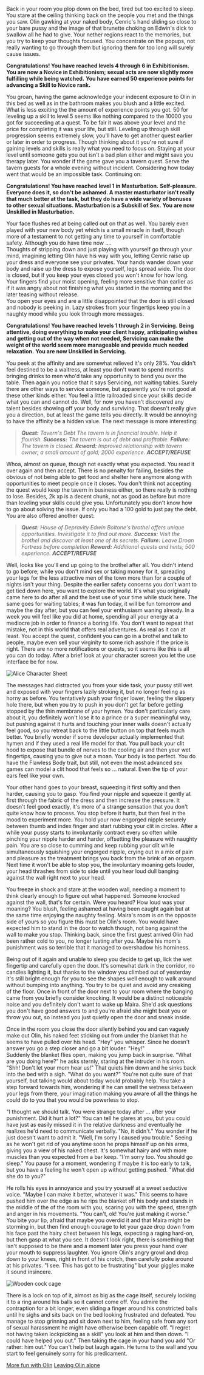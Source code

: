 Back in your room you plop down on the bed, tired but too excited to sleep. You stare at the ceiling thinking back on the people you met and the things you saw. Olin gawking at your naked body, Cenric's hand sliding so close to your bare pussy and the image of that brunette choking on Edwin's dick to swallow all he had to give. Your nether regions react to the memories, but you try to keep your thoughts focused. You concentrate on the popups, not really wanting to go through them but ignoring them for too long will surely cause issues.

**Congratulations! You have reached levels 4 through 6 in Exhibitionism.**
**You are now a Novice in Exhibitionism; sexual acts are now slightly more fulfilling while being watched.**
**You have earned 50 experience points for advancing a Skill to Novice rank.**

You groan, having the game acknowledge your indecent exposure to Olin in this bed as well as in the bathroom makes you blush and a little excited. What is less exciting the the amount of experience points you got. 50 for leveling up a skill to level 5 seems like nothing compared to the 10000 you got for succeeding at a quest. To be fair it was above your level and the price for completing it was your life, but still. Leveling up through skill progression seems extremely slow, you'll have to get another quest earlier or later in order to progress. Though thinking about it you're not sure if gaining levels and skills is really what you need to focus on. Staying at your level until someone gets you out isn't a bad plan either and might save you therapy later. You wonder if the game gave you a tavern quest. Serve the tavern guests for a whole evening without incident. Considering how today went that would be an impossible task. Continuing on:

**Congratulations! You have reached level 1 in Masturbation.**
**Self-pleasure. Everyone does it, so don't be ashamed. A master masturbator isn't really that much better at the task, but they do have a wide variety of bonuses to other sexual situations.**
**Masturbation is a Subskill of Sex.**
**You are now Unskilled in Masturbation.**

Your face flushes red at being called out on that as well. You barely even played with your new body yet which is a small miracle in itself, though more of a testament to not getting any time to yourself in comfortable safety. Although you do have time now ....  
Thoughts of stripping down and just playing with yourself go through your mind, imagining letting Olin have his way with you, letting Cenric raise up your dress and everyone see your privates. Your hands wander down your body and raise up the dress to expose yourself, legs spread wide. The door is closed, but if you keep your eyes closed you won't know for how long. Your fingers find your moist opening, feeling more sensitive than earlier as if it was angry about not finishing what you started in the morning and the later teasing without release.  
You open your eyes and are a little disappointed that the door is still closed and nobody is peeking in. Lazy strokes from your fingertips keep you in a naughty mood while you look through more messages.

**Congratulations! You have reached levels 1 through 2 in Servicing.**
**Being attentive, doing everything to make your client happy, anticipating wishes and getting out of the way when not needed, Servicing can make the weight of the world seem more manageable and provide much needed relaxation.**
**You are now Unskilled in Servicing.**

You peek at the affinity and are somewhat relieved it's only 28%. You didn't feel destined to be a waitress, at least you don't want to spend months bringing drinks to men who'd take any opportunity to bend you over the table. Then again you notice that it says Servicing, not waiting tables. Surely there are other ways to service someone, but apparently you're not good at these other kinds either. You feel a little railroaded since your skills decide what you can and cannot do. Well, for now you haven't discovered any talent besides showing off your body and surviving. That doesn't really give you a direction, but at least the game tells you directly. It would be annoying to have the affinity be a hidden value. The next message is more interesting:

> ***Quest:*** *Tavern's Debt*
> *The tavern is in financial trouble. Help it flourish.*
> ***Success:*** *The tavern is out of debt and profitable.*
> ***Failure:*** *The tavern is closed.*
> ***Reward:*** *Improved relationship with tavern owner; a small amount of gold; 2000 experience.*
> ***ACCEPT/REFUSE***

Whoa, almost on queue, though not exactly what you expected. You read it over again and then accept. There is no penalty for failing, besides the obvious of not being able to get food and shelter here anymore along with opportunities to meet people once it closes. You don't think not accepting the quest would keep the tavern in business either, so there really is nothing to lose. Besides, 2k xp is a decent chunk, not as good as before but more than leveling your skills could give you. Unfortunately you don't know how to go about solving the issue. If only you had a 100 gold to just pay the debt. You are also offered another quest:

> ***Quest:*** *House of Depravity*
>   *Edwin Boltone's brothel offers unique opportunities. Investigate it to find out more.*
> ***Success:*** *Visit the brothel and discover at least one of its secrets.*
> ***Failure:*** *Leave Droan Fortress before completion*
> ***Reward:*** *Additional quests and hints; 500 experience.*
> ***ACCEPT/REFUSE***

Well, looks like you'll end up going to the brothel after all. You didn't intend to go before; while you don't mind sex or taking money for it, spreading your legs for the less attractive men of the town more than for a couple of nights isn't your thing. Despite the earlier safety concerns you don't want to get tied down here, you want to explore the world. It's what you originally came here to do after all and the best use of your time while stuck here. The same goes for waiting tables; it was fun today, it will be fun tomorrow and maybe the day after, but you can feel your enthusiasm waning already. In a week you will feel like you did at home, spending all your energy at a mediocre job in order to finance a boring life. You don't want to repeat that mistake, not in this world that offers real adventures. As real as it can at least. You accept the quest, confident you can go in a brothel and talk to people, maybe even sell your virginity to some rich asshole if the price is right. There are no more notifications or quests, so it seems like this is all you can do today. After a brief look at your character screen you let the use interface be for now.

![Alice Character Sheet](https://cdn.discordapp.com/attachments/828534005569159168/835424942530494484/Alice_ch10.png)

The messages had distracted you from your side task, your pussy still wet and exposed with your fingers lazily stroking it, but no longer feeling as horny as before. You tentatively push your finger lower, feeling the slippery hole there, but when you try to push in you don't get far before getting stopped by the thin membrane of your hymen. You don't particularly care about it, you definitely won't lose it to a prince or a super meaningful way, but pushing against it hurts and touching your inner walls doesn't actually feel good, so you retreat back to the little button on top that feels much better. You briefly wonder if some developer actually implemented that hymen and if they used a real life model for that. You pull back your clit hood to expose that bundle of nerves to the cooling air and then your wet fingertips, causing you to give out a moan. Your body is too perfect. You do have the Flawless Body trait, but still, not even the most advanced sex games can model a clit hood that feels so ... natural. Even the tip of your ears feel like your own.

Your other hand goes to your breast, squeezing it first softly and then harder, causing you to gasp. You find your nipple and squeeze it gently at first through the fabric of the dress and then increase the pressure. It doesn't feel good exactly, it's more of a strange sensation that you don't quite know how to process. You stop before it hurts, but then feel in the mood to experiment more. You hold your now engorged nipple securely between thumb and index finger and start rubbing your clit in circles. After a while your pussy starts to involuntarily contract every so often while pinching your nipple harder and harder, offsetting the pleasure with naughty pain. You are so close to cumming and keep rubbing your clit while simultaneously squishing your engorged nipple, crying out in a mix of pain and pleasure as the treatment brings you back from the brink of an orgasm. Next time it won't be able to stop you, the involuntary moaning gets louder, your head thrashes from side to side until you hear loud dull banging against the wall right next to your head.

You freeze in shock and stare at the wooden wall, needing a moment to think clearly enough to figure out what happened. Someone knocked against the wall, that's for certain. Were you heard? How loud was your moaning? You blush, feeling ashamed at having been caught again but at the same time enjoying the naughty feeling. Maira's room is on the opposite side of yours so you figure this must be Olin's room. You would have expected him to stand in the door to watch though, not bang against the wall to make you stop. Thinking back, since the first guest arrived Olin had been rather cold to you, no longer lusting after you. Maybe his mom's punishment was so terrible that it managed to overshadow his horniness.

Being out of it again and unable to sleep you decide to get up, lick the wet fingertip and carefully open the door. It's somewhat dark in the corridor, no candles lighting it, but thanks to the window you climbed out of yesterday it's still bright enough for you to see the shapes well enough to walk around without bumping into anything. You try to be quiet and avoid any creaking of the floor. Once in front of the door next to your room where the banging came from you briefly consider knocking. It would be a distinct noticeable noise and you definitely don't want to wake up Maira. She'd ask questions you don't have good answers to and you're afraid she might beat you or throw you out, so instead you just quietly open the door and sneak inside.

Once in the room you close the door silently behind you and can vaguely make out Olin, his naked feet sticking out from under the blanket that he seems to have pulled over his head. "Hey" you whisper. Since he doesn't answer you go a step closer and go a bit louder. "Hey!"  
Suddenly the blanket flies open, making you jump back in surprise. "What are you doing here?" he asks sternly, staring at the intruder in his room. "Shh! Don't let your mom hear us!" That quiets him down and he sinks back into the bed with a sigh. "What do you want?" You're not quite sure of that yourself, but talking would about today would probably help. You take a step forward towards him, wondering if he can smell the wetness between your legs from there, your imagination making you aware of all the things he could do to you that you would be powerless to stop.

"I thought we should talk. You were strange today after ... after your punishment. Did it hurt a lot?" You can tell he glares at you, but you could have just as easily missed it in the relative darkness and eventually he realizes he'd need to communicate verbally. "No, it didn't." You wonder if he just doesn't want to admit it. "Well, I'm sorry I caused you trouble." Seeing as he won't get rid of you anytime soon he props himself up on his arms, giving you a view of his naked chest. It's somewhat hairy and with more muscles than you expected from a bar keep. "I'm sorry too. You should go sleep." You pause for a moment, wondering if maybe it is too early to talk, but you have a feeling he won't open up without getting pushed. "What did she do to you?"

He rolls his eyes in annoyance and you try yourself at a sweet seductive voice. "Maybe I can make it better, whatever it was." This seems to have pushed him over the edge as he rips the blanket off his body and stands in the middle of the of the room with you, scaring you with the speed, strength and anger in his movements. "You can't, ok! You're just making it worse." You bite your lip, afraid that maybe you overdid it and that Maira might be storming in, but then find enough courage to let your gaze drop down from his face past the hairy chest between his legs, expecting a raging hard-on, but then gasp at what you see. It doesn't look right, there is something that isn't supposed to be there and a moment later you press your hand over your mouth to suppress laughter. You ignore Olin's angry growl and drop down to your knees, right in front of his crotch, then carefully poke around at his privates. "I see. This has got to be frustrating" but your giggles make it sound insincere.

![Wooden cock cage](https://cdn.discordapp.com/attachments/828534005569159168/835433506079375360/cage.png)

There is a lock on top of it, almost as big as the cage itself, securely locking it to a ring around his balls so it cannot come off. You admire the contraption for a bit longer, even sliding a finger around his constricted balls until he sighs and sits back on the bed looking frustrated and defeated. You manage to stop grinning and sit down next to him, feeling safe from any sort of sexual harassment he might have otherwise been capable off. "I regret not having taken lockpicking as a skill" you look at him and then down. "I could have helped you out." Then taking the cage in your hand you add "Or rather: him out." You can't help but laugh again. He turns to the wall and you start to feel genuinely sorry for his predicament.

[More fun with Olin](ch11.md)
[Leaving Olin alone](ch12.md)